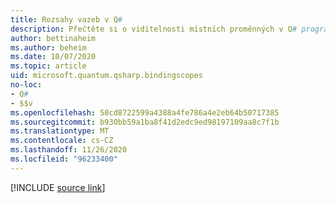 ```yaml
---
title: Rozsahy vazeb v Q#
description: Přečtěte si o viditelnosti místních proměnných v Q# programovacím jazyce.
author: bettinaheim
ms.author: beheim
ms.date: 10/07/2020
ms.topic: article
uid: microsoft.quantum.qsharp.bindingscopes
no-loc:
- Q#
- $$v
ms.openlocfilehash: 50cd8722599a4388a4fe786a4e2eb64b50717385
ms.sourcegitcommit: b930bb59a1ba8f41d2edc9ed98197109aa8c7f1b
ms.translationtype: MT
ms.contentlocale: cs-CZ
ms.lasthandoff: 11/26/2020
ms.locfileid: "96233400"
---
```

<!---
# Binding scopes in Q#
-->

[!INCLUDE [source link](~/includes/qsharp-language/Specifications/Language/2_Statements/BindingScopes.md)]


